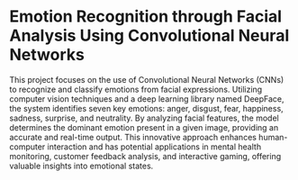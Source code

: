 # Emotion Recognition through Facial Analysis Using Convolutional Neural Networks
This project focuses on the use of Convolutional Neural Networks (CNNs) to recognize and classify emotions from facial expressions. Utilizing computer vision techniques and a deep learning library named DeepFace, the system identifies seven key emotions: anger, disgust, fear, happiness, sadness, surprise, and neutrality. By analyzing facial features, the model determines the dominant emotion present in a given image, providing an accurate and real-time output. This innovative approach enhances human-computer interaction and has potential applications in mental health monitoring, customer feedback analysis, and interactive gaming, offering valuable insights into emotional states.

